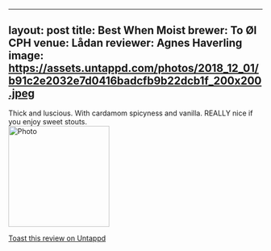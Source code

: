 
---
layout: post
title:  Best When Moist
brewer: To Øl CPH
venue: Lådan
reviewer: Agnes Haverling
image: https://assets.untappd.com/photos/2018_12_01/b91c2e2032e7d0416badcfb9b22dcb1f_200x200.jpeg
---

Thick and luscious. With cardamom spicyness and vanilla. REALLY nice if you enjoy sweet stouts.
						  <br />
						  <img height="200" width="200" src="https://assets.untappd.com/photos/2018_12_01/b91c2e2032e7d0416badcfb9b22dcb1f_200x200.jpeg" alt="Photo">         
						
[Toast this review on Untappd](https://untappd.com/user/StoutEmpire/checkin/682337596)
